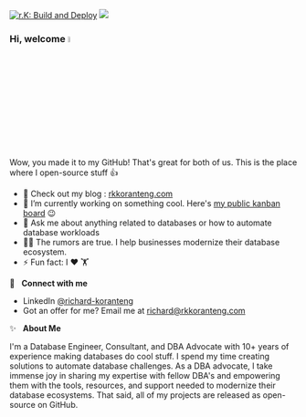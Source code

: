 [![r.K: Build and Deploy](https://github.com/RKKoranteng/my-agile-journey/actions/workflows/jekyll.yml/badge.svg?branch=main)](https://github.com/RKKoranteng/my-agile-journey/actions/workflows/jekyll.yml) <a href="https://www.linkedin.com/in/richard-koranteng"><img src="https://img.shields.io/static/v1?label=LinkedIn&message=profile&color=blue"></a>

### Hi, welcome <a href="https://rkkoranteng.com/" target="blank"><img src="https://media.giphy.com/media/hvRJCLFzcasrR4ia7z/giphy.gif" width="5%"></a>

Wow, you made it to my GitHub! That's great for both of us. This is the place where I open-source stuff 👍

* 🌱  Check out my blog : [rkkoranteng.com](https://rkkoranteng.com)
* 🔭  I’m currently working on something cool. Here's [my public kanban board](https://github.com/users/RKKoranteng/projects/23) 😉
* 💬  Ask me about anything related to databases or how to automate database workloads
* 👨‍💻  The rumors are true. I help businesses modernize their database ecosystem.
* ⚡  Fun fact: I ❤️ 🏋️

<!-- 📘 &nbsp;**Latest Blog Posts** -->

🔗 &nbsp; **Connect with me**
* LinkedIn <a href="https://www.linkedin.com/in/richard-koranteng" target="blank">@richard-koranteng</a>
* Got an offer for me? Email me at [richard@rkkoranteng.com](mailto:richard@rkkoranteng.com)

✨ &nbsp; **About Me**

I'm a Database Engineer, Consultant, and DBA Advocate with 10+ years of experience making databases do cool stuff. I spend my time creating solutions to automate database challenges. As a DBA advocate, I take immense joy in sharing my expertise with fellow DBA's and empowering them with the tools, resources, and support needed to modernize their database ecosystems. That said, all of my projects are released as open-source on GitHub.

